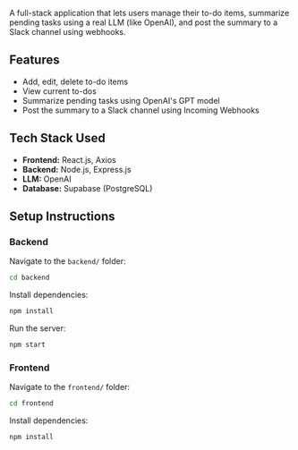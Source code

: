 A full-stack application that lets users manage their to-do items, summarize pending tasks using a real LLM (like OpenAI), and post the summary to a Slack channel using webhooks.

## Features
- Add, edit, delete to-do items
- View current to-dos
- Summarize pending tasks using OpenAI's GPT model
- Post the summary to a Slack channel using Incoming Webhooks

## Tech Stack Used
- **Frontend:** React.js, Axios
- **Backend:** Node.js, Express.js
- **LLM:** OpenAI
- **Database:** Supabase (PostgreSQL)

## Setup Instructions

### Backend
Navigate to the `backend/` folder:
```sh
cd backend
```
Install dependencies:
```sh           
npm install
```
Run the server:
```sh
npm start
```

### Frontend
Navigate to the `frontend/` folder:
```sh
cd frontend
```
Install dependencies:
```sh
npm install
```

